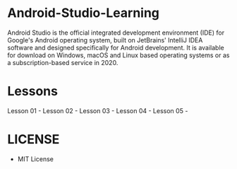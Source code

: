 # Android-Studio-Learning
Android Studio is the official integrated development environment (IDE) for Google's Android operating system, built on JetBrains' IntelliJ IDEA software and designed specifically for Android development. It is available for download on Windows, macOS and Linux based operating systems or as a subscription-based service in 2020.


# Lessons

Lesson 01 -
Lesson 02 - 
Lesson 03 -
Lesson 04 - 
Lesson 05 -  



# LICENSE
- MIT License
